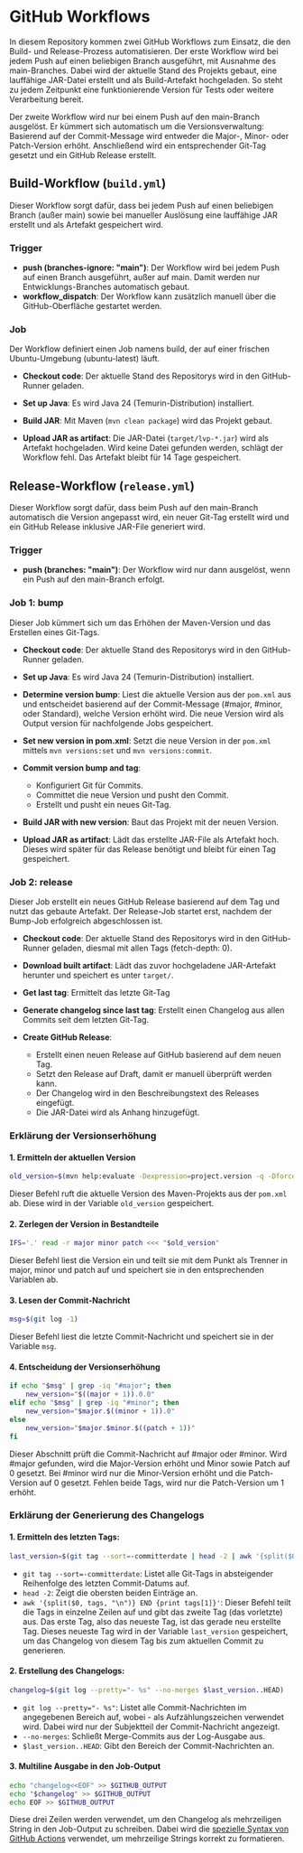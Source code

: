 # GitHub Workflows

In diesem Repository kommen zwei GitHub Workflows zum Einsatz, die den Build- und Release-Prozess automatisieren.
Der erste Workflow wird bei jedem Push auf einen beliebigen Branch ausgeführt, mit Ausnahme des main-Branches. Dabei wird der aktuelle Stand des Projekts gebaut, eine lauffähige JAR-Datei erstellt und als Build-Artefakt hochgeladen. So steht zu jedem Zeitpunkt eine funktionierende Version für Tests oder weitere Verarbeitung bereit.

Der zweite Workflow wird nur bei einem Push auf den main-Branch ausgelöst. Er kümmert sich automatisch um die Versionsverwaltung: Basierend auf der Commit-Message wird entweder die Major-, Minor- oder Patch-Version erhöht. Anschließend wird ein entsprechender Git-Tag gesetzt und ein GitHub Release erstellt.

## Build-Workflow (`build.yml`)

Dieser Workflow sorgt dafür, dass bei jedem Push auf einen beliebigen Branch (außer main) sowie bei manueller Auslösung eine lauffähige JAR erstellt und als Artefakt gespeichert wird.

### Trigger
- **push (branches-ignore: "main")**: Der Workflow wird bei jedem Push auf einen Branch ausgeführt, außer auf main. Damit werden nur Entwicklungs-Branches automatisch gebaut.
- **workflow_dispatch**: Der Workflow kann zusätzlich manuell über die GitHub-Oberfläche gestartet werden.

### Job

Der Workflow definiert einen Job namens build, der auf einer frischen Ubuntu-Umgebung (ubuntu-latest) läuft.

- **Checkout code**: Der aktuelle Stand des Repositorys wird in den GitHub-Runner geladen.

- **Set up Java**: Es wird Java 24 (Temurin-Distribution) installiert.

- **Build JAR**: Mit Maven (`mvn clean package`) wird das Projekt gebaut.

- **Upload JAR as artifact**: Die JAR-Datei (`target/lvp-*.jar`) wird als Artefakt hochgeladen. Wird keine Datei gefunden werden, schlägt der Workflow fehl. Das Artefakt bleibt für 14 Tage gespeichert.

## Release-Workflow (`release.yml`)
Dieser Workflow sorgt dafür, dass beim Push auf den main-Branch automatisch die Version angepasst wird, ein neuer Git-Tag erstellt wird und ein GitHub Release inklusive JAR-File generiert wird.

### Trigger

- **push (branches: "main")**: Der Workflow wird nur dann ausgelöst, wenn ein Push auf den main-Branch erfolgt.

### Job 1: bump
Dieser Job kümmert sich um das Erhöhen der Maven-Version und das Erstellen eines Git-Tags.

- **Checkout code**: Der aktuelle Stand des Repositorys wird in den GitHub-Runner geladen.

- **Set up Java**: Es wird Java 24 (Temurin-Distribution) installiert.

- **Determine version bump**: Liest die aktuelle Version aus der `pom.xml` aus und entscheidet basierend auf der Commit-Message (#major, #minor, oder Standard), welche Version erhöht wird.
Die neue Version wird als Output version für nachfolgende Jobs gespeichert.

- **Set new version in pom.xml**: Setzt die neue Version in der `pom.xml` mittels `mvn versions:set` und `mvn versions:commit`.

- **Commit version bump and tag**:
  - Konfiguriert Git für Commits.
  - Committet die neue Version und pusht den Commit.
  - Erstellt und pusht ein neues Git-Tag.

- **Build JAR with new version**: Baut das Projekt mit der neuen Version.

- **Upload JAR as artifact**: Lädt das erstellte JAR-File als Artefakt hoch. Dieses wird später für das Release benötigt und bleibt für einen Tag gespeichert.

### Job 2: release
Dieser Job erstellt ein neues GitHub Release basierend auf dem Tag und nutzt das gebaute Artefakt.
Der Release-Job startet erst, nachdem der Bump-Job erfolgreich abgeschlossen ist.

- **Checkout code**: Der aktuelle Stand des Repositorys wird in den GitHub-Runner geladen, diesmal mit allen Tags (fetch-depth: 0).

- **Download built artifact**: Lädt das zuvor hochgeladene JAR-Artefakt herunter und speichert es unter `target/`.

- **Get last tag**: Ermittelt das letzte Git-Tag

- **Generate changelog since last tag**: Erstellt einen Changelog aus allen Commits seit dem letzten Git-Tag.

- **Create GitHub Release**:
    - Erstellt einen neuen Release auf GitHub basierend auf dem neuen Tag.
    - Setzt den Release auf Draft, damit er manuell überprüft werden kann.
    - Der Changelog wird in den Beschreibungstext des Releases eingefügt.
    - Die JAR-Datei wird als Anhang hinzugefügt.


### Erklärung der Versionserhöhung
#### 1. Ermitteln der aktuellen Version
```bash
old_version=$(mvn help:evaluate -Dexpression=project.version -q -DforceStdout)
```
Dieser Befehl ruft die aktuelle Version des Maven-Projekts aus der `pom.xml` ab. Diese wird in der Variable `old_version` gespeichert.

#### 2. Zerlegen der Version in Bestandteile
```bash
IFS='.' read -r major minor patch <<< "$old_version"
```
Dieser Befehl liest die Version ein und teilt sie mit dem Punkt als Trenner in major, minor und patch auf und speichert sie in den entsprechenden Variablen ab.

#### 3. Lesen der Commit-Nachricht
```bash
msg=$(git log -1)
```
Dieser Befehl liest die letzte Commit-Nachricht und speichert sie in der Variable `msg`.

#### 4. Entscheidung der Versionserhöhung
```bash
if echo "$msg" | grep -iq "#major"; then
    new_version="$((major + 1)).0.0"
elif echo "$msg" | grep -iq "#minor"; then
    new_version="$major.$((minor + 1)).0"
else
    new_version="$major.$minor.$((patch + 1))"
fi
```
Dieser Abschnitt prüft die Commit-Nachricht auf #major oder #minor. Wird #major gefunden, wird die Major-Version erhöht und Minor sowie Patch auf 0 gesetzt. Bei #minor wird nur die Minor-Version erhöht und die Patch-Version auf 0 gesetzt. Fehlen beide Tags, wird nur die Patch-Version um 1 erhöht.

### Erklärung der Generierung des Changelogs
#### 1. Ermitteln des letzten Tags:
```bash
last_version=$(git tag --sort=-committerdate | head -2 | awk '{split($0, tags, "\n")} END {print tags[1]}')
```
- `git tag --sort=-committerdate`: Listet alle Git-Tags in absteigender Reihenfolge des letzten Commit-Datums auf.
- `head -2`: Zeigt die obersten beiden Einträge an.
- `awk '{split($0, tags, "\n")} END {print tags[1]}'`: Dieser Befehl teilt die Tags in einzelne Zeilen auf und gibt das zweite Tag (das vorletzte) aus. Das erste Tag, also das neueste Tag, ist das gerade neu erstellte Tag. Dieses neueste Tag wird in der Variable `last_version` gespeichert, um das Changelog von diesem Tag bis zum aktuellen Commit zu generieren.

#### 2. Erstellung des Changelogs:
```bash
changelog=$(git log --pretty="- %s" --no-merges $last_version..HEAD)
```
- `git log --pretty="- %s"`: Listet alle Commit-Nachrichten im angegebenen Bereich auf, wobei - als Aufzählungszeichen verwendet wird. Dabei wird nur der Subjektteil der Commit-Nachricht angezeigt.
- `--no-merges`: Schließt Merge-Commits aus der Log-Ausgabe aus.
- `$last_version..HEAD`: Gibt den Bereich der Commit-Nachrichten an.

#### 3. Multiline Ausgabe in den Job-Output
```bash
echo "changelog<<EOF" >> $GITHUB_OUTPUT
echo "$changelog" >> $GITHUB_OUTPUT
echo EOF >> $GITHUB_OUTPUT
```
Diese drei Zeilen werden verwendet, um den Changelog als mehrzeiligen String in den Job-Output zu schreiben. Dabei wird die [spezielle Syntax von GitHub Actions](https://docs.github.com/en/actions/writing-workflows/choosing-what-your-workflow-does/workflow-commands-for-github-actions#multiline-strings) verwendet, um mehrzeilige Strings korrekt zu formatieren.